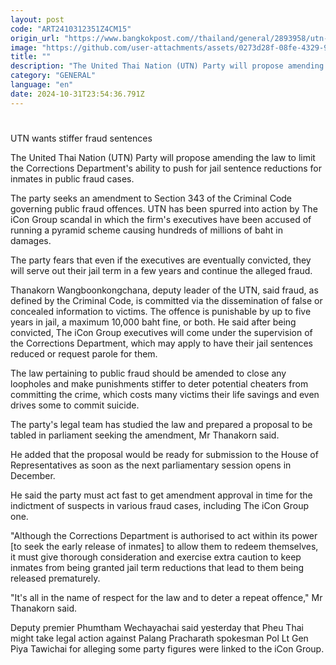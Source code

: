 ```yaml
---
layout: post
code: "ART2410312351Z4CM15"
origin_url: "https://www.bangkokpost.com//thailand/general/2893958/utn-wants-stiffer-fraud-sentences"
image: "https://github.com/user-attachments/assets/0273d28f-08fe-4329-9911-bbbb0b7b7246"
title: ""
description: "The United Thai Nation (UTN) Party will propose amending the law to limit the Corrections Department"
category: "GENERAL"
language: "en"
date: 2024-10-31T23:54:36.791Z
---
```


# 

UTN wants stiffer fraud sentences

The United Thai Nation (UTN) Party will propose amending the law to limit the Corrections Department's ability to push for jail sentence reductions for inmates in public fraud cases.

The party seeks an amendment to Section 343 of the Criminal Code governing public fraud offences. UTN has been spurred into action by The iCon Group scandal in which the firm's executives have been accused of running a pyramid scheme causing hundreds of millions of baht in damages.

The party fears that even if the executives are eventually convicted, they will serve out their jail term in a few years and continue the alleged fraud.

Thanakorn Wangboonkongchana, deputy leader of the UTN, said fraud, as defined by the Criminal Code, is committed via the dissemination of false or concealed information to victims. The offence is punishable by up to five years in jail, a maximum 10,000 baht fine, or both. He said after being convicted, The iCon Group executives will come under the supervision of the Corrections Department, which may apply to have their jail sentences reduced or request parole for them.

The law pertaining to public fraud should be amended to close any loopholes and make punishments stiffer to deter potential cheaters from committing the crime, which costs many victims their life savings and even drives some to commit suicide.

The party's legal team has studied the law and prepared a proposal to be tabled in parliament seeking the amendment, Mr Thanakorn said.

He added that the proposal would be ready for submission to the House of Representatives as soon as the next parliamentary session opens in December.

He said the party must act fast to get amendment approval in time for the indictment of suspects in various fraud cases, including The iCon Group one.

"Although the Corrections Department is authorised to act within its power \[to seek the early release of inmates\] to allow them to redeem themselves, it must give thorough consideration and exercise extra caution to keep inmates from being granted jail term reductions that lead to them being released prematurely.

"It's all in the name of respect for the law and to deter a repeat offence," Mr Thanakorn said.

Deputy premier Phumtham Wechayachai said yesterday that Pheu Thai might take legal action against Palang Pracharath spokesman Pol Lt Gen Piya Tawichai for alleging some party figures were linked to the iCon Group.